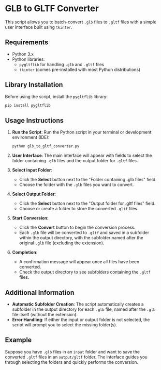 # GLB to GLTF Converter

This script allows you to batch-convert `.glb` files to `.gltf` files with a simple user interface built using `tkinter`.

## Requirements

- Python 3.x
- Python libraries:
  - `pygltflib` for handling `.glb` and `.gltf` files
  - `tkinter` (comes pre-installed with most Python distributions)

## Library Installation

Before using the script, install the `pygltflib` library:

```bash
pip install pygltflib
```

## Usage Instructions

1. **Run the Script**: Run the Python script in your terminal or development environment (IDE):

   ```bash
   python glb_to_gltf_converter.py
   ```

2. **User Interface**: The main interface will appear with fields to select the folder containing `.glb` files and the output folder for `.gltf` files.

3. **Select Input Folder**:
   - Click the **Select** button next to the "Folder containing .glb files" field.
   - Choose the folder with the `.glb` files you want to convert.

4. **Select Output Folder**:
   - Click the **Select** button next to the "Output folder for .gltf files" field.
   - Choose or create a folder to store the converted `.gltf` files.

5. **Start Conversion**:
   - Click the **Convert** button to begin the conversion process.
   - Each `.glb` file will be converted to `.gltf` and saved in a subfolder within the output directory, with the subfolder named after the original `.glb` file (excluding the extension).

6. **Completion**:
   - A confirmation message will appear once all files have been converted.
   - Check the output directory to see subfolders containing the `.gltf` files.

## Additional Information

- **Automatic Subfolder Creation**: The script automatically creates a subfolder in the output directory for each `.glb` file, named after the `.glb` file itself (without the extension).
- **Error Handling**: If either the input or output folder is not selected, the script will prompt you to select the missing folder(s).

## Example

Suppose you have `.glb` files in an `input` folder and want to save the converted `.gltf` files in an `output/gltf` folder. The interface guides you through selecting the folders and quickly performs the conversion.
